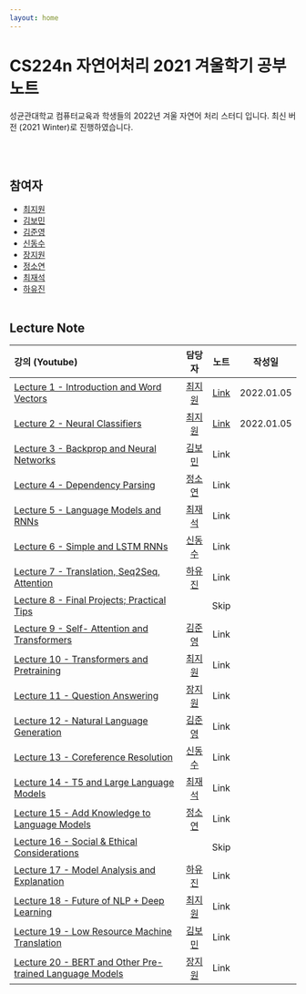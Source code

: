 ```yaml
---
layout: home
---
```


# CS224n 자연어처리 2021 겨울학기 공부 노트
성균관대학교 컴퓨터교육과 학생들의 2022년 겨울 자연어 처리 스터디 입니다. 최신 버전 (2021 Winter)로 진행하였습니다. 

<br><br>

## 참여자
- [최지원](https://jasonchoi.dev)
- [김보민](https://github.com/nimod7890) 
- [김준영](https://github.com/junieberry)
- [신동수](https://github.com/zero-DS)
- [장지원](https://github.com/jiwon-center)
- [정소연](https://github.com/happysoy)
- [최재석](https://github.com/xy5787)
- [하유진](https://github.com/haujinnn)
<br><br>


## Lecture Note
|강의 (Youtube)|담당자|노트|작성일|
|:---|:---:|:---:|:---:|
|[Lecture 1 - Introduction and Word Vectors](https://www.youtube.com/watch?v=rmVRLeJRkl4&list=PLoROMvodv4rOSH4v6133s9LFPRHjEmbmJ&index=1)|[최지원](https://jasonchoi.dev)|[Link](./LectureNote/lecture1.md)|2022.01.05|
|[Lecture 2 - Neural Classifiers](https://www.youtube.com/watch?v=gqaHkPEZAew&list=PLoROMvodv4rOSH4v6133s9LFPRHjEmbmJ&index=2)|[최지원](https://jasonchoi.dev)|[Link](./LectureNote/lecture2.md)|2022.01.05|
|[Lecture 3 - Backprop and Neural Networks](https://www.youtube.com/watch?v=X0Jw4kgaFlg&list=PLoROMvodv4rOSH4v6133s9LFPRHjEmbmJ&index=3)|[김보민](https://github.com/nimod7890) |Link|
|[Lecture 4 - Dependency Parsing](https://www.youtube.com/watch?v=PSGIodTN3KE&list=PLoROMvodv4rOSH4v6133s9LFPRHjEmbmJ&index=4)|[정소연](https://github.com/happysoy)|Link|
|[Lecture 5 - Language Models and RNNs](https://www.youtube.com/watch?v=8rXD5-xhemo&list=PLoROMvodv4rOhcuXMZkNm7j3fVwBBY42z&index=5)|[최재석](https://github.com/xy5787)|Link|
|[Lecture 6 - Simple and LSTM RNNs](https://www.youtube.com/watch?v=8rXD5-xhemo&list=PLoROMvodv4rOhcuXMZkNm7j3fVwBBY42z&index=6)|[신동수](https://github.com/zero-DS)|Link|
|[Lecture 7 - Translation, Seq2Seq, Attention](https://www.youtube.com/watch?v=8rXD5-xhemo&list=PLoROMvodv4rOhcuXMZkNm7j3fVwBBY42z&index=7)|[하유진](https://github.com/haujinnn)|Link|
|[Lecture 8 - Final Projects; Practical Tips](https://www.youtube.com/watch?v=8rXD5-xhemo&list=PLoROMvodv4rOhcuXMZkNm7j3fVwBBY42z&index=8)||Skip|||
|[Lecture 9 - Self- Attention and Transformers](https://www.youtube.com/watch?v=8rXD5-xhemo&list=PLoROMvodv4rOhcuXMZkNm7j3fVwBBY42z&index=9)|[김준영](https://github.com/junieberry)|Link|
|[Lecture 10 - Transformers and Pretraining](https://www.youtube.com/watch?v=8rXD5-xhemo&list=PLoROMvodv4rOhcuXMZkNm7j3fVwBBY42z&index=10)|[최지원](https://jasonchoi.dev)|Link|
|[Lecture 11 - Question Answering](https://www.youtube.com/watch?v=8rXD5-xhemo&list=PLoROMvodv4rOhcuXMZkNm7j3fVwBBY42z&index=11)|[장지원](https://github.com/jiwon-center)|Link|
|[Lecture 12 - Natural Language Generation](https://www.youtube.com/watch?v=8rXD5-xhemo&list=PLoROMvodv4rOhcuXMZkNm7j3fVwBBY42z&index=12)|[김준영](https://github.com/junieberry)|Link|
|[Lecture 13 - Coreference Resolution](https://www.youtube.com/watch?v=8rXD5-xhemo&list=PLoROMvodv4rOhcuXMZkNm7j3fVwBBY42z&index=13)|[신동수](https://github.com/zero-DS)|Link|
|[Lecture 14 - T5 and Large Language Models](https://www.youtube.com/watch?v=8rXD5-xhemo&list=PLoROMvodv4rOhcuXMZkNm7j3fVwBBY42z&index=14)|[최재석](https://github.com/xy5787)|Link|
|[Lecture 15 - Add Knowledge to Language Models](https://www.youtube.com/watch?v=8rXD5-xhemo&list=PLoROMvodv4rOhcuXMZkNm7j3fVwBBY42z&index=15)|[정소연](https://github.com/happysoy)|Link|
|[Lecture 16 - Social & Ethical Considerations](https://www.youtube.com/watch?v=8rXD5-xhemo&list=PLoROMvodv4rOhcuXMZkNm7j3fVwBBY42z&index=16)||Skip|||
|[Lecture 17 - Model Analysis and Explanation](https://www.youtube.com/watch?v=8rXD5-xhemo&list=PLoROMvodv4rOhcuXMZkNm7j3fVwBBY42z&index=17)|[하유진](https://github.com/haujinnn)|Link|
|[Lecture 18 - Future of NLP + Deep Learning](https://www.youtube.com/watch?v=8rXD5-xhemo&list=PLoROMvodv4rOhcuXMZkNm7j3fVwBBY42z&index=18)|[최지원](https://jasonchoi.dev)|Link|
|[Lecture 19 - Low Resource Machine Translation](https://www.youtube.com/watch?v=8rXD5-xhemo&list=PLoROMvodv4rOhcuXMZkNm7j3fVwBBY42z&index=19)|[김보민](https://github.com/nimod7890)|Link|
|[Lecture 20 - BERT and Other Pre-trained Language Models](https://www.youtube.com/watch?v=8rXD5-xhemo&list=PLoROMvodv4rOhcuXMZkNm7j3fVwBBY42z&index=20)|[장지원](https://github.com/jiwon-center)|Link|

